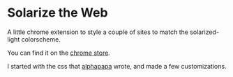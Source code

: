 # Solarize the Web

A little chrome extension to style a couple of sites to match the
solarized-light colorscheme.

You can find it on the [chrome
store](https://chrome.google.com/webstore/detail/solarize-the-web/cglngnapainckmmknogiipogjcfbbeco).

I started with the css that
[alphapapa](https://github.com/alphapapa/solarized-everything-css) wrote,
and made a few customizations.
